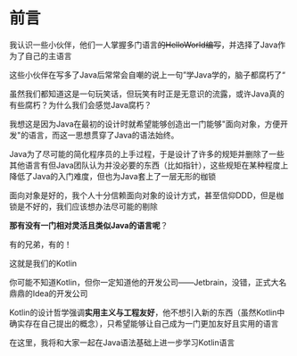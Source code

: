 # 前言

我认识一些小伙伴，他们一人掌握多门语言~~的HelloWorld编写~~，并选择了Java作为了自己的主语言

这些小伙伴在写多了Java后常常会自嘲的说上一句”学Java学的，脑子都腐朽了“

虽然我们都知道这是一句玩笑话，但玩笑有时正是无意识的流露，或许Java真的有些腐朽？为什么我们会感觉Java腐朽？

我想这是因为Java在最初的设计时就希望能够创造出一门能够"面向对象，方便开发"的语言，而这一思想贯穿了Java的语法始终。

Java为了尽可能的简化程序员的上手过程，于是设计了许多的规矩并删除了一些其他语言有但Java团队认为并没必要的东西（比如指针），这些规矩在某种程度上降低了Java的入门难度，但也为Java套上了一层无形的枷锁

面向对象是好的，我个人十分信赖面向对象的设计方式，甚至信仰DDD，但是枷锁是不好的，我们应该想办法尽可能的剔除

**那有没有一门相对灵活且类似Java的语言呢**？

有的兄弟，有的！

这就是我们的Kotlin

你可能不知道Kotlin，但你一定知道他的开发公司——Jetbrain，没错，正式大名鼎鼎的Idea的开发公司

Kotlin的设计哲学强调**实用主义与工程友好**，他不想引入新的东西（虽然Kotlin中确实存在自己提出的概念），只希望能够让自己成为一门更加友好且实用的语言

在这里，我将和大家一起在Java语法基础上进一步学习Kotlin语言